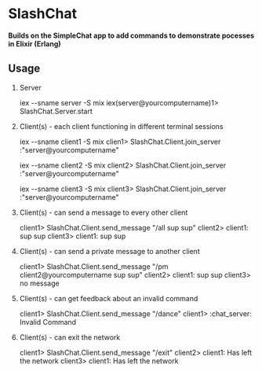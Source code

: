 # SlashChat

**Builds on the SimpleChat app to add commands to demonstrate pocesses in Elixir (Erlang)**

## Usage

  1. Server

        iex --sname server -S mix
        iex(server@yourcomputername)1> SlashChat.Server.start

  2. Client(s) - each client functioning in different terminal sessions

        iex --sname client1 -S mix
        clien1> SlashChat.Client.join_server :"server@yourcomputername"
        
        iex --sname client2 -S mix
        client2> SlashChat.Client.join_server :"server@yourcomputername"
        
        iex --sname client3 -S mix
        client3> SlashChat.Client.join_server :"server@yourcomputername"
        
  3. Client(s) - can send a message to every other client

        client1> SlashChat.Client.send_message "/all sup sup"
        client2> client1: sup sup
        client3> client1: sup sup

  4. Client(s) - can send a private message to another client

        client1> SlashChat.Client.send_message "/pm client2@yourcomputername sup sup"
        client2> client1: sup sup
        client3> no message

  5. Client(s) - can get feedback about an invalid command

        client1> SlashChat.Client.send_message "/dance"
		client1> :chat_server: Invalid Command

  6. Client(s) - can exit the network

        client1> SlashChat.Client.send_message "/exit"
		client2> client1: Has left the network
		client3> client1: Has left the network

